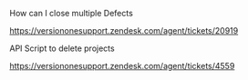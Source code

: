 How can I close multiple Defects

https://versiononesupport.zendesk.com/agent/tickets/20919

API Script to delete projects

https://versiononesupport.zendesk.com/agent/tickets/4559


